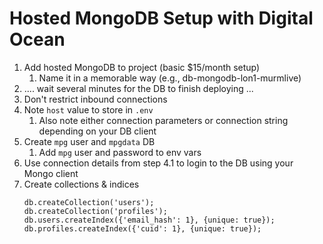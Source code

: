 # Hosted MongoDB Setup with Digital Ocean

1. Add hosted MongoDB to project (basic $15/month setup)
   1. Name it in a memorable way (e.g., db-mongodb-lon1-murmlive)
2. .... wait several minutes for the DB to finish deploying ...
3. Don't restrict inbound connections
4. Note `host` value to store in `.env`
   1. Also note either connection parameters or connection string depending on your DB client
5. Create `mpg` user and `mpgdata` DB
   1. Add `mpg` user and password to env vars
6. Use connection details from step 4.1 to login to the DB using your Mongo client
7. Create collections & indices
   ```
   db.createCollection('users');
   db.createCollection('profiles');
   db.users.createIndex({'email_hash': 1}, {unique: true});
   db.profiles.createIndex({'cuid': 1}, {unique: true});
   ```
